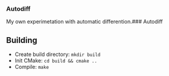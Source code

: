 ### Autodiff

My own experimetation with automatic differention.### Autodiff

## Building

* Create build directory: `mkdir build`
* Init CMake: `cd build && cmake ..`
* Compile: `make`

